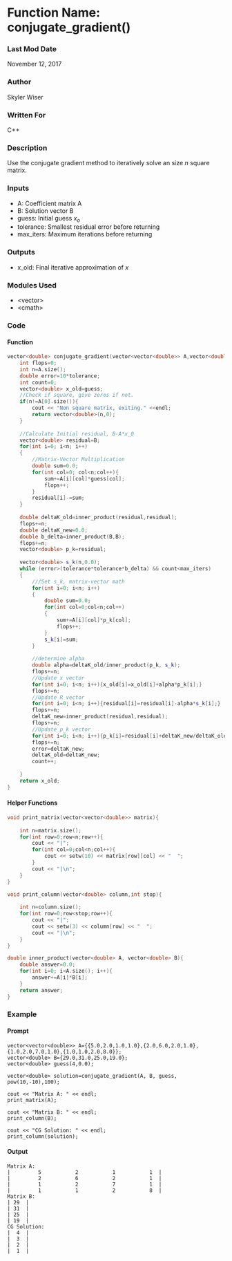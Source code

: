 # Function Name: conjugate_gradient()

### Last Mod Date
November 12, 2017
### Author
Skyler Wiser
### Written For
C++
### Description
Use the conjugate gradient method to iteratively solve an size *n* square matrix.
### Inputs

* A: Coefficient matrix A
* B: Solution vector B
* guess: Initial guess *x<sub>o</sub>*
* tolerance: Smallest residual error before returning
* max_iters: Maximum iterations before returning

### Outputs

* x_old: Final iterative approximation of *x*

### Modules Used

* \<vector\>
* \<cmath\>

### Code

#### Function

```c++
vector<double> conjugate_gradient(vector<vector<double>> A,vector<double> B,vector<double> guess,double tolerance,int max_iters){
    int flops=0;
    int n=A.size();
    double error=10*tolerance;
    int count=0;
    vector<double> x_old=guess;
    //Check if square, give zeros if not.
    if(n!=A[0].size()){
        cout << "Non square matrix, exiting." <<endl;
        return vector<double>(n,0);
    }
    
    //Calculate Initial residual, B-A*x_0
    vector<double> residual=B;
    for(int i=0; i<n; i++)
    {
        //Matrix-Vector Multiplication
        double sum=0.0;
        for(int col=0; col<n;col++){
            sum+=A[i][col]*guess[col];
            flops++;
        }
        residual[i]-=sum;
    }
    
    double deltaK_old=inner_product(residual,residual);
    flops+=n;
    double deltaK_new=0.0;
    double b_delta=inner_product(B,B);
    flops+=n;
    vector<double> p_k=residual;
    
    vector<double> s_k(n,0.0);
    while (error>(tolerance*tolerance*b_delta) && count<max_iters)
    {
        ///Set s_k, matrix-vector math
        for(int i=0; i<n; i++)
        {
            double sum=0.0;
            for(int col=0;col<n;col++)
            {
                sum+=A[i][col]*p_k[col];
                flops++;
            }
            s_k[i]=sum;
        }
        
        //determine alpha
        double alpha=deltaK_old/inner_product(p_k, s_k);
        flops+=n;
        //Update x vector
        for(int i=0; i<n; i++){x_old[i]=x_old[i]+alpha*p_k[i];}
        flops+=n;
        //Update R vector
        for(int i=0; i<n; i++){residual[i]=residual[i]-alpha*s_k[i];}
        flops+=n;
        deltaK_new=inner_product(residual,residual);
        flops+=n;
        //Update p_k vector
        for(int i=0; i<n; i++){p_k[i]=residual[i]+deltaK_new/deltaK_old*p_k[i];}
        flops+=n;
        error=deltaK_new;
        deltaK_old=deltaK_new;
        count++;
        
    }
    return x_old;    
}
```

#### Helper Functions

```c++
void print_matrix(vector<vector<double>> matrix){
    
    int n=matrix.size();
    for(int row=0;row<n;row++){
        cout << "|";
        for(int col=0;col<n;col++){
            cout << setw(10) << matrix[row][col] << "  ";
        }
        cout << "|\n";
    }
}

void print_column(vector<double> column,int stop){
    
    int n=column.size();
    for(int row=0;row<stop;row++){
        cout << "|";
        cout << setw(3) << column[row] << "  ";
        cout << "|\n";
    }
}

double inner_product(vector<double> A, vector<double> B){
    double answer=0.0;
    for(int i=0; i<A.size(); i++){
        answer+=A[i]*B[i];
    }
    return answer;
}
```

### Example
#### Prompt

    vector<vector<double>> A={{5.0,2.0,1.0,1.0},{2.0,6.0,2.0,1.0},{1.0,2.0,7.0,1.0},{1.0,1.0,2.0,8.0}};
    vector<double> B={29.0,31.0,25.0,19.0};
    vector<double> guess(4,0.0);

    vector<double> solution=conjugate_gradient(A, B, guess, pow(10,-10),100);

    cout << "Matrix A: " << endl;
    print_matrix(A);

    cout << "Matrix B: " << endl;
    print_column(B);

    cout << "CG Solution: " << endl;
    print_column(solution);

#### Output

```
Matrix A: 
|         5           2           1           1  |
|         2           6           2           1  |
|         1           2           7           1  |
|         1           1           2           8  |
Matrix B: 
| 29  |
| 31  |
| 25  |
| 19  |
CG Solution: 
|  4  |
|  3  |
|  2  |
|  1  |
```










